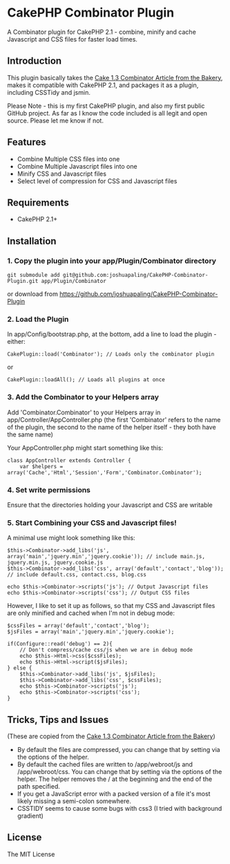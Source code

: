 # CakePHP Combinator Plugin #

A Combinator plugin for CakePHP 2.1 - combine, minify and cache Javascript and CSS files for faster load times.

## Introduction ##


This plugin basically takes the [Cake 1.3 Combinator Article from the Bakery](http://bakery.cakephp.org/articles/st3ph/2010/09/10/combinator-compress-and-combine-your-js-and-css-files), makes it compatible with CakePHP 2.1, and packages it as a plugin, including CSSTidy and jsmin.

Please Note - this is my first CakePHP plugin, and also my first public GitHub project. As far as I know the code included is all legit and open source. Please let me know if not.

## Features ##

* Combine Multiple CSS files into one
* Combine Multiple Javascript files into one
* Minify CSS and Javascript files
* Select level of compression for CSS and Javascript files

## Requirements ##

* CakePHP 2.1+

## Installation ##

### 1. Copy the plugin into your app/Plugin/Combinator directory ###

    git submodule add git@github.com:joshuapaling/CakePHP-Combinator-Plugin.git app/Plugin/Combinator

or download from https://github.com/joshuapaling/CakePHP-Combinator-Plugin
	
### 2. Load the Plugin ###

In app/Config/bootstrap.php, at the bottom, add a line to load the plugin - either:
	
	CakePlugin::load('Combinator'); // Loads only the combinator plugin

or
	
	CakePlugin::loadAll(); // Loads all plugins at once
	
### 3. Add the Combinator to your Helpers array ###

Add 'Combinator.Combinator' to your Helpers array in app/Controller/AppController.php (the first 'Combinator' refers to the name of the plugin, the second to the name of the helper itself - they both have the same name)
	
Your AppController.php might start something like this:
	
	class AppController extends Controller {
		var $helpers = array('Cache','Html','Session','Form','Combinator.Combinator');
		
### 4. Set write permissions ###

Ensure that the directories holding your Javascript and CSS are writable

### 5. Start Combining your CSS and Javascript files! ###

A minimal use might look something like this:

	$this->Combinator->add_libs('js', array('main','jquery.min','jquery.cookie')); // include main.js, jquery.min.js, jquery.cookie.js
	$this->Combinator->add_libs('css', array('default','contact','blog')); // include default.css, contact.css, blog.css
	
	echo $this->Combinator->scripts('js'); // Output Javascript files
	echo $this->Combinator->scripts('css'); // Output CSS files
	
However, I like to set it up as follows, so that my CSS and Javascript files are only minified and cached when I'm not in debug mode:

	$cssFiles = array('default','contact','blog');
	$jsFiles = array('main','jquery.min','jquery.cookie');

	if(Configure::read('debug') == 2){ 
		// Don't compress/cache css/js when we are in debug mode
		echo $this->Html->css($cssFiles);
		echo $this->Html->script($jsFiles);
	} else {
		$this->Combinator->add_libs('js', $jsFiles);
		$this->Combinator->add_libs('css', $cssFiles);
		echo $this->Combinator->scripts('js');
		echo $this->Combinator->scripts('css');
	}
	
## Tricks, Tips and Issues ##

(These are copied from the [Cake 1.3 Combinator Article from the Bakery](http://bakery.cakephp.org/articles/st3ph/2010/09/10/combinator-compress-and-combine-your-js-and-css-files))

* By default the files are compressed, you can change that by setting via the options of the helper.
* By default the cached files are written to /app/webroot/js and /app/webroot/css. You can change that by setting via the options of the helper. The helper removes the / at the beginning and the end of the path specified.
* If you get a JavaScript error with a packed version of a file it's most likely missing a semi-colon somewhere.
* CSSTIDY seems to cause some bugs with css3 (I tried with background gradient)


## License ##

The MIT License
